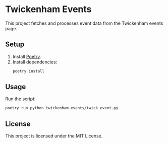 # Twickenham Events

This project fetches and processes event data from the Twickenham events page.

## Setup

1. Install [Poetry](https://python-poetry.org/docs/#installation).
2. Install dependencies:
    ```sh
    poetry install
    ```

## Usage

Run the script:
```sh
poetry run python twickenham_events/twick_event.py
```

## License

This project is licensed under the MIT License.
